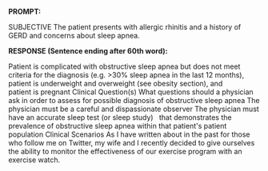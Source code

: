 **PROMPT:**

SUBJECTIVE The patient presents with allergic rhinitis and a history of GERD and concerns about sleep apnea. 

**RESPONSE (Sentence ending after 60th word):**

Patient is complicated with obstructive sleep apnea but does not meet criteria for the diagnosis (e.g. >30% sleep apnea in the last 12 months), patient is underweight and overweight (see obesity section), and patient is pregnant Clinical Question(s) What questions should a physician ask in order to assess for possible diagnosis of obstructive sleep apnea The physician must be a careful and dispassionate observer The physician must have an accurate sleep test (or sleep study)   that demonstrates the prevalence of obstructive sleep apnea within that patient's patient population Clinical Scenarios As I have written about in the past for those who follow me on Twitter, my wife and I recently decided to give ourselves the ability to monitor the effectiveness of our exercise program with an exercise watch. 